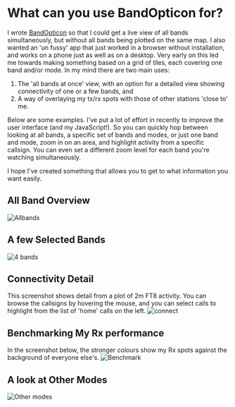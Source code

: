 # What can you use BandOpticon for?
I wrote [BandOpticon](https://g1ojs.github.io/BandOpticon/BandOpticon) so that I could get a live view of all bands simultaneously, but without all bands being plotted on the same map. I also wanted an 'un fussy' app that just worked in a browser without installation, and works on a phone just as well as on a desktop.
Very early on this led me towards making something based on a grid of tiles, each covering one band and/or mode. In my mind there are two
main uses:
1. The 'all bands at once' view, with an option for a detailed view showing connectivity of one or a few bands, and
2. A way of overlaying my tx/rx spots with those of other stations 'close to' me.
   
Below are some examples. 
I've put a lot of effort in recently to improve the user interface (and my JavaScript!). So you can quickly hop between looking at all bands, 
a specific set of bands and modes, or just one band and mode, zoom in on an area, and highlight activity from a specific callsign. You can even
set a different zoom level for each band you're watching simultaneously.

I hope I've created something that allows you to get to what information you want easily.

## All Band Overview
<img  alt="Allbands" src="https://github.com/user-attachments/assets/5a545694-84cf-4f4f-b27d-367474037ba3" />

## A few Selected Bands
<img alt="4 bands" src="https://github.com/user-attachments/assets/73e574fb-fd6a-4825-b6a9-3c2e6b11583b" />

## Connectivity Detail
This screenshot shows detail from a plot of 2m FT8 activity. You can browse the callsigns by hovering the mouse, and you can select calls to 
highlight from the list of 'home' calls on the left.
<img alt="connect" src="https://github.com/user-attachments/assets/26b3128a-7b17-4934-953d-6c18436d952b" />

## Benchmarking My Rx performance
In the screenshot below, the stronger colours show my Rx spots against the background of everyone else's.
<img alt="Benchmark" src="https://github.com/user-attachments/assets/ae8c06eb-5876-4324-862b-b1504e235786" />

## A look at Other Modes
<img alt="Other modes" src="https://github.com/user-attachments/assets/a0a2fac9-6cdf-44d3-9ffc-98316ced4229" />

<script data-goatcounter="https://g1ojs-github.goatcounter.com/count"
        async src="//gc.zgo.at/count.js"></script>
